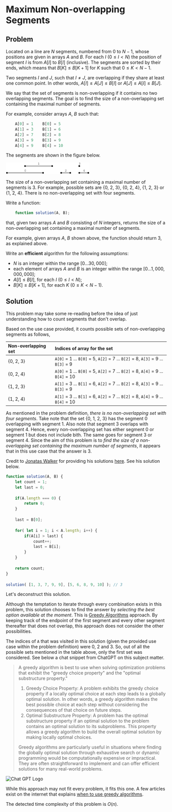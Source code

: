 # Maximum Non-overlapping Segments

## Problem

Located on a line are $N$ segments, numbered from 0 to $N − 1$, whose positions are given in arrays $A$ and $B$. For each $I$ $(0 ≤ I < N)$ the position of segment $I$ is from $A[I]$ to $B[I]$ (inclusive). The segments are sorted by their ends, which means that $B[K] ≤ B[K + 1]$ for $K$ such that $0 ≤ K < N − 1$.

Two segments $I$ and $J$, such that $I ≠ J$, are overlapping if they share at least one common point. In other words, $A[I] ≤ A[J] ≤ B[I]$ or $A[J] ≤ A[I] ≤ B[J]$.

We say that the set of segments is non-overlapping if it contains no two overlapping segments. The goal is to find the size of a non-overlapping set containing the maximal number of segments.

For example, consider arrays $A$, $B$ such that:

```js
    A[0] = 1    B[0] = 5
    A[1] = 3    B[1] = 6
    A[2] = 7    B[2] = 8
    A[3] = 9    B[3] = 9
    A[4] = 9    B[4] = 10
```

The segments are shown in the figure below.

![Overlapping Segments](/.attachments/overlapping.png)

The size of a non-overlapping set containing a maximal number of segments is 3. For example, possible sets are {0, 2, 3}, {0, 2, 4}, {1, 2, 3} or {1, 2, 4}. There is no non-overlapping set with four segments.

Write a function:

```js
    function solution(A, B);
```

that, given two arrays $A$ and $B$ consisting of $N$ integers, returns the size of a non-overlapping set containing a maximal number of segments.

For example, given arrays $A$, $B$ shown above, the function should return 3, as explained above.

Write an **efficient** algorithm for the following assumptions:

- $N$ is an integer within the range $[0 ... 30,000]$;
- each element of arrays $A$ and $B$ is an integer within the range $[0 ... 1,000,000,000]$;
- $A[I] ≤ B[I]$, for each $I$ $(0 ≤ I < N)$;
- $B[K] ≤ B[K + 1]$, for each $K$ $(0 ≤ K < N − 1)$.

## Solution

This problem may take some re-reading before the idea of just understanding how to count segments that don't overlap.

Based on the use case provided, it counts possible sets of non-overlapping segments as follows,

| Non-overlapping set | Indices of array for the set |
|:--------------------|:-----------------------------|
| {0, 2, 3} | `A[0]` = 1 ... `B[0]` = 5, `A[2]` = 7 ... `B[2]` = 8, `A[3]` = 9 ... `B[3]` = 9 |
| {0, 2, 4} | `A[0]` = 1 ... `B[0]` = 5, `A[2]` = 7 ... `B[2]` = 8, `A[4]` = 9 ... `B[4]` = 10 |
| {1, 2, 3} | `A[1]` = 3 ... `B[1]` = 6, `A[2]` = 7 ... `B[2]` = 8, `A[3]` = 9 ... `B[3]` = 9 |
| {1, 2, 4} | `A[1]` = 3 ... `B[1]` = 6, `A[2]` = 7 ... `B[2]` = 8, `A[4]` = 9 ... `B[4]` = 10 |

As mentioned in the problem definition, _there is no non-overlapping set with four segments_. Take note that the set {0, 1, 2, 3} has the segment 0 overlapping with segment 1. Also note that segment 3 overlaps with segment 4. Hence, every non-overlapping set has either segment 0 or segment 1 but does not include bith. The same goes for segment 3 or segment 4. Since the aim of this problem is to _find the size of a non-overlapping set containing the maximum number of segments_, it appears that in this use case that the answer is 3.

Credit to [Jonatas Walker](https://gist.github.com/jonataswalker) for providing his solutions [here](https://gist.github.com/jonataswalker/08187f5457fac4af1e86cf8c86647e23). See his solution below.

```js
function solution(A, B) {
    let count = 1;
    let last = 0;
    
    if(A.length === 0) {
        return 0;
    }
    
    last = B[0];
    
    for( let i = 1; i < A.length; i++) {
        if(A[i] > last) {
            count++;
            last = B[i];
        }
    }
    
    return count;
}

solution( [1, 3, 7, 9, 9], [5, 6, 8, 9, 10] ); // 3
```

Let's deconstruct this solution.

Although the temptation to iterate through every combination exists in this problem, this solution chooses to find the answer by _selecting the best option available at the moment_. This is [Greedy Algorithms](./README.md) approach. By keeping track of the endpoint of the first segment and every other segment thereafter that does not overlap, this approach does not consider the other possibilities.

The indices of `A` that was visited in this solution (given the provided use case within the problem definition) were 0, 2 and 3. So, out of all the possible sets mentioned in the table above, only the first set was considered. See below a chat snippet from ChatGPT on this subject matter.

> A greedy algorithm is best to use when solving optimization problems that exhibit the "greedy choice property" and the "optimal substructure property."
>
>
> 1. Greedy Choice Property: A problem exhibits the greedy choice property if a locally optimal choice at each step leads to a globally optimal solution. In other words, a greedy algorithm makes the best possible choice at each step without considering the consequences of that choice on future steps.
> 2. Optimal Substructure Property: A problem has the optimal substructure property if an optimal solution to the problem contains an optimal solution to its subproblems. This property allows a greedy algorithm to build the overall optimal solution by making locally optimal choices.
>
>
> Greedy algorithms are particularly useful in situations where finding the globally optimal solution through exhaustive search or dynamic programming would be computationally expensive or impractical. They are often straightforward to implement and can offer efficient solutions for many real-world problems.
>
<image src="/.attachments/chatgpt-logo.png" alt="Chat GPT Logo" width="16" height="16" />

While this approach may not fit every problem, it fits this one. A few articles exist on the internet that explains [when to use greedy algorithms](https://www.freecodecamp.org/news/when-to-use-greedy-algorithms/).

The detected time complexity of this problem is $O(n)$.